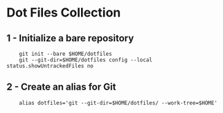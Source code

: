 # Dot Files Collection

## 1 - Initialize a bare repository

```
    git init --bare $HOME/dotfiles
    git --git-dir=$HOME/dotfiles config --local status.showUntrackedFiles no
```

## 2 - Create an alias for Git

```
    alias dotfiles='git --git-dir=$HOME/dotfiles/ --work-tree=$HOME'
```

